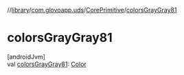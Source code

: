 //[library](../../../index.md)/[com.glovoapp.uds](../index.md)/[CorePrimitive](index.md)/[colorsGrayGray81](colors-gray-gray81.md)

# colorsGrayGray81

[androidJvm]\
val [colorsGrayGray81](colors-gray-gray81.md): [Color](https://developer.android.com/reference/kotlin/androidx/compose/ui/graphics/Color.html)
